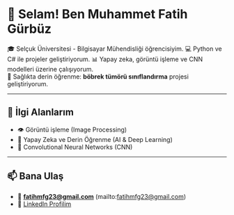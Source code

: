<!---
MuhammetFatihGURBUZ/MuhammetFatihGURBUZ is a ✨ special ✨ repository because its `README.md` (this file) appears on your GitHub profile.
You can click the Preview link to take a look at your changes.
--->

<!---
MuhammetFatihGURBUZ/MuhammetFatihGURBUZ is a ✨ special ✨ repository because its `README.md` (this file) appears on your GitHub profile.
You can click the Preview link to take a look at your changes.
-->

# 👋 Selam! Ben Muhammet Fatih Gürbüz

🎓 Selçuk Üniversitesi - Bilgisayar Mühendisliği öğrencisiyim.
💻 Python ve C#  ile projeler geliştiriyorum. 
📊 Yapay zeka, görüntü işleme ve CNN modelleri üzerine çalışıyorum.  
🧠 Sağlıkta derin öğrenme: **böbrek tümörü sınıflandırma** projesi geliştiriyorum.

---

## 🚀 İlgi Alanlarım

- 👁️ Görüntü işleme (Image Processing)  
- 🧬 Yapay Zeka ve Derin Öğrenme (AI & Deep Learning)  
- 🧠 Convolutional Neural Networks (CNN)  

---

## 📫 Bana Ulaş

- 📧 **fatihmfg23@gmail.com** (mailto:fatihmfg23@gmail.com) 
- 💼 [LinkedIn Profilim](https://www.linkedin.com/in/muhammet-fatih-gurbuz-869264222/)  

